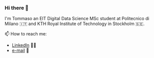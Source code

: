 ### Hi there 👋

<!--
**TommyLucarelli/TommyLucarelli** is a ✨ _special_ ✨ repository because its `README.md` (this file) appears on your GitHub profile.

Here are some ideas to get you started:

- 🔭 I’m currently working on ...
- 🌱 I’m currently learning ...
- 👯 I’m looking to collaborate on ...
- 🤔 I’m looking for help with ...
- 💬 Ask me about ...
- 📫 How to reach me: ...
- 😄 Pronouns: ...
- ⚡ Fun fact: ...
-->

I'm Tommaso an EIT Digital Data Science MSc student at Politecnico di Milano 🇮🇹 and KTH Royal Institute of Technology in Stockholm 🇸🇪.

📫 How to reach me:
  - [LinkedIn](https://www.linkedin.com/in/tommaso-lucarelli-ba4483177/) 🧑‍💼
  - [e-mail](mailto:tommy.lucarelli@gmail.com) 📩
  
